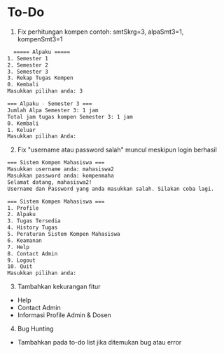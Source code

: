 
# To-Do

1. Fix perhitungan kompen
contoh: smtSkrg=3, alpaSmt3=1, kompenSmt3=1
```bash
  ===== Alpaku =====
1. Semester 1
2. Semester 2
3. Semester 3
3. Rekap Tugas Kompen
0. Kembali
Masukkan pilihan anda: 3

=== Alpaku - Semester 3 ===
Jumlah Alpa Semester 3: 1 jam
Total jam tugas kompen Semester 3: 1 jam
0. Kembali
1. Keluar
Masukkan pilihan Anda:
```
2. Fix "username atau password salah" muncul meskipun login berhasil
```bash
=== Sistem Kompen Mahasiswa ===
Masukkan username anda: mahasiswa2
Masukkan password anda: kompenmaha
Selamat datang, mahasiswa2!
Username dan Password yang anda masukkan salah. Silakan coba lagi.

=== Sistem Kompen Mahasiswa ===
1. Profile
2. Alpaku
3. Tugas Tersedia
4. History Tugas
5. Peraturan Sistem Kompen Mahasiswa
6. Keamanan
7. Help
8. Contact Admin
9. Logout
10. Quit
Masukkan pilihan anda:
```

3. Tambahkan kekurangan fitur
- Help
- Contact Admin
- Informasi Profile Admin & Dosen

4. Bug Hunting
- Tambahkan pada to-do list jika ditemukan bug atau error

